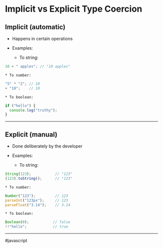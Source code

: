 # Implicit vs Explicit Type Coercion

## Implicit (automatic)

* Happens in certain operations
* Examples:

  * To string:

```js
10 + " apples"; // "10 apples"
```

	* To number:

```js
"5" * "2"; // 10
+ "10";    // 10
```

	* To boolean:

```js
if ("hello") {
  console.log("truthy");
}
```

---

## Explicit (manual)

* Done deliberately by the developer
* Examples:

  * To string:

```js
String(123);           // "123"
(123).toString();      // "123"
```

	* To number:

```js
Number("123");         // 123
parseInt("123px");     // 123
parseFloat("3.14");    // 3.14
```

	* To boolean:

```js
Boolean(0);           // false
!!"hello";            // true
```

---

#javascript